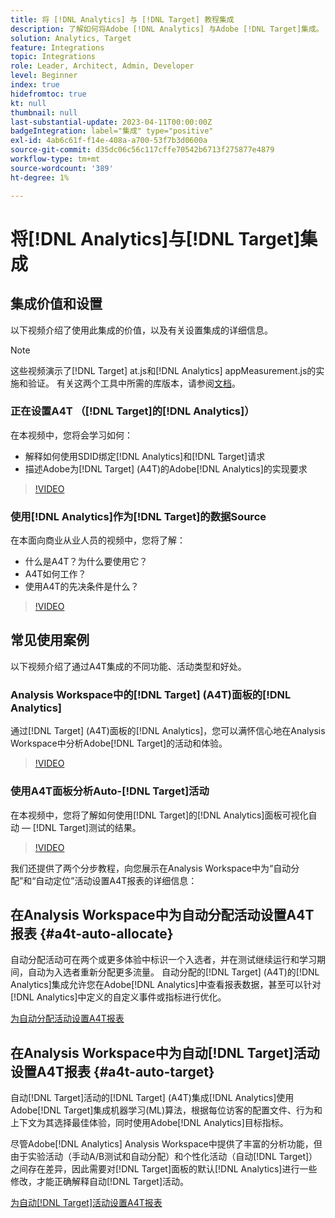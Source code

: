 ```yaml
---
title: 将 [!DNL Analytics] 与 [!DNL Target] 教程集成
description: 了解如何将Adobe [!DNL Analytics] 与Adobe [!DNL Target]集成。
solution: Analytics, Target
feature: Integrations
topic: Integrations
role: Leader, Architect, Admin, Developer
level: Beginner
index: true
hidefromtoc: true
kt: null
thumbnail: null
last-substantial-update: 2023-04-11T00:00:00Z
badgeIntegration: label="集成" type="positive"
exl-id: 4ab6c61f-f14e-408a-a700-53f7b3d0600a
source-git-commit: d35dc06c56c117cffe70542b6713f275877e4879
workflow-type: tm+mt
source-wordcount: '389'
ht-degree: 1%

---
```


# 将[!DNL Analytics]与[!DNL Target]集成


## 集成价值和设置

以下视频介绍了使用此集成的价值，以及有关设置集成的详细信息。

>[!NOTE]
>
>这些视频演示了[!DNL Target] at.js和[!DNL Analytics] appMeasurement.js的实施和验证。 有关这两个工具中所需的库版本，请参阅[文档](https://experienceleague.adobe.com/docs/target/using/integrate/a4t/a4timplementation.html)。

### 正在设置A4T （[!DNL Target]的[!DNL Analytics]）

在本视频中，您将会学习如何：

* 解释如何使用SDID绑定[!DNL Analytics]和[!DNL Target]请求
* 描述Adobe为[!DNL Target] (A4T)的Adobe[!DNL Analytics]的实现要求

>[!VIDEO](https://video.tv.adobe.com/v/35146/?quality=12&learn=on)

### 使用[!DNL Analytics]作为[!DNL Target]的数据Source

在本面向商业从业人员的视频中，您将了解：

* 什么是A4T？为什么要使用它？
* A4T如何工作？
* 使用A4T的先决条件是什么？

>[!VIDEO](https://video.tv.adobe.com/v/17384/?quality=12&learn=on)


## 常见使用案例

以下视频介绍了通过A4T集成的不同功能、活动类型和好处。

### Analysis Workspace中的[!DNL Target] (A4T)面板的[!DNL Analytics]

通过[!DNL Target] (A4T)面板的[!DNL Analytics]，您可以满怀信心地在Analysis Workspace中分析Adobe[!DNL Target]的活动和体验。

>[!VIDEO](https://video.tv.adobe.com/v/37247/?quality=12&learn=on)

### 使用A4T面板分析Auto-[!DNL Target]活动

在本视频中，您将了解如何使用[!DNL Target]的[!DNL Analytics]面板可视化自动 — [!DNL Target]测试的结果。

>[!VIDEO](https://video.tv.adobe.com/v/333270/?quality=12&learn=on)

我们还提供了两个分步教程，向您展示在Analysis Workspace中为“自动分配”和“自动定位”活动设置A4T报表的详细信息：

## 在Analysis Workspace中为自动分配活动设置A4T报表 {#a4t-auto-allocate}

自动分配活动可在两个或更多体验中标识一个入选者，并在测试继续运行和学习期间，自动为入选者重新分配更多流量。 自动分配的[!DNL Target] (A4T)的[!DNL Analytics]集成允许您在Adobe[!DNL Analytics]中查看报表数据，甚至可以针对[!DNL Analytics]中定义的自定义事件或指标进行优化。

<a href="https://experienceleague.adobe.com/docs/target-learn/tutorials/integrations/set-up-a4t-reports-in-analysis-workspace-for-auto-allocate-activities.html" class="spectrum-Button spectrum-Button--primary spectrum-Button--sizeM" target="_blank">
  <span class="spectrum-Button-label has-no-wrap has-text-weight-bold">为自动分配活动设置A4T报表</span>
</a>

## 在Analysis Workspace中为自动[!DNL Target]活动设置A4T报表 {#a4t-auto-target}

自动[!DNL Target]活动的[!DNL Target] (A4T)集成[!DNL Analytics]使用Adobe[!DNL Target]集成机器学习(ML)算法，根据每位访客的配置文件、行为和上下文为其选择最佳体验，同时使用Adobe[!DNL Analytics]目标指标。

尽管Adobe[!DNL Analytics] Analysis Workspace中提供了丰富的分析功能，但由于实验活动（手动A/B测试和自动分配）和个性化活动（自动[!DNL Target]）之间存在差异，因此需要对[!DNL Target]面板的默认[!DNL Analytics]进行一些修改，才能正确解释自动[!DNL Target]活动。

<a href="https://experienceleague.adobe.com/docs/target-learn/tutorials/integrations/set-up-a4t-reports-in-analysis-workspace-for-auto-target-activities.html" class="spectrum-Button spectrum-Button--primary spectrum-Button--sizeM" target="_blank">
  <span class="spectrum-Button-label has-no-wrap has-text-weight-bold">为自动[!DNL Target]活动设置A4T报表</span>
</a>
